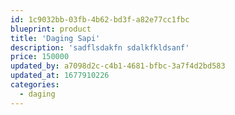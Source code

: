 ```yaml
---
id: 1c9032bb-03fb-4b62-bd3f-a82e77cc1fbc
blueprint: product
title: 'Daging Sapi'
description: 'sadflsdakfn sdalkfkldsanf'
price: 150000
updated_by: a7098d2c-c4b1-4681-bfbc-3a7f4d2bd583
updated_at: 1677910226
categories:
  - daging
---
```

